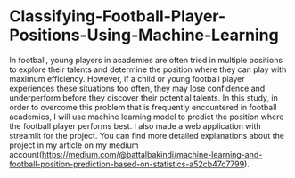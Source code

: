 # Classifying-Football-Player-Positions-Using-Machine-Learning
In football, young players in academies are often tried in multiple positions to explore their talents and determine the position where they can play with maximum efficiency. However, if a child or young football player experiences these situations too often, they may lose confidence and underperform before they discover their potential talents. In this study, in order to overcome this problem that is frequently encountered in football academies, I will use machine learning model to predict the position where the football player performs best. I also made a web application with streamlit for the project. You can find more detailed explanations about the project in my article on my medium account(https://medium.com/@battalbakindi/machine-learning-and-football-position-prediction-based-on-statistics-a52cb47c7799).
